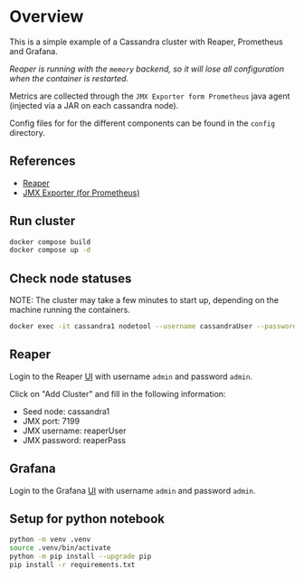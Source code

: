 # Overview

This is a simple example of a Cassandra cluster with Reaper, Prometheus and
Grafana.

*Reaper is running with the `memory` backend, so it will lose all configuration when the container is restarted.*

Metrics are collected through the `JMX Exporter form Prometheus` java agent
(injected via a JAR on each cassandra node).

Config files for for the different components can be found in the `config`
directory.

## References

- [Reaper](https://github.com/thelastpickle/cassandra-reaper/tree/master)
- [JMX Exporter (for Prometheus)](https://github.com/prometheus/jmx_exporter/blob/main/docs/README.md)

## Run cluster

```bash
docker compose build
docker compose up -d
```

## Check node statuses

NOTE: The cluster may take a few minutes to start up, depending on the machine
running the containers.

```bash
docker exec -it cassandra1 nodetool --username cassandraUser --password cassandraPass  status
```

## Reaper

Login to the Reaper [UI](http://localhost:8080/webui/) with username `admin` and password `admin`.

Click on "Add Cluster" and fill in the following information:

- Seed node: cassandra1
- JMX port: 7199
- JMX username: reaperUser
- JMX password: reaperPass

## Grafana

Login to the Grafana [UI](http://localhost:3000/) with username `admin` and
password `admin`.

## Setup for python notebook

```bash
python -m venv .venv
source .venv/bin/activate
python -m pip install --upgrade pip
pip install -r requirements.txt
```